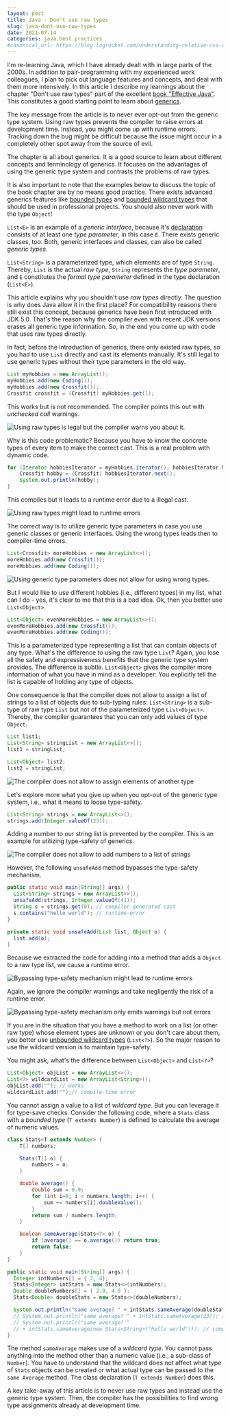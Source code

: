 ```yaml
---
layout: post
title: Java - Don't use raw types
slug: java-dont-use-raw-types
date: 2021-07-14
categories: java,best practices
#canonical_url: https://blog.logrocket.com/understanding-relative-css-units/
---
```


I'm re-learning Java, which I have already dealt with in large parts of the 2000s. In addition to pair-programming with my experienced work colleagues, I plan to pick out language features and concepts, and deal with them more intensively. In this article I describe my learnings about the chapter "Don't use raw types" part of the excellent [book "Effective Java"](https://www.amazon.com/-/en/Joshua-Bloch/dp/0134685997/ref=sr_1_1). This constitutes a good starting point to learn about [generics](https://www.baeldung.com/java-generics).

The key message from the article is to never ever opt-out from the generic type system. Using raw types prevents the compiler to raise errors at development time. Instead, you might come up with runtime errors. Tracking down the bug might be difficult because the issue might occur in a completely other spot away from the source of evil. 

The chapter is all about generics. It is a good source to learn about different concepts and terminology of generics. It focuses on the advantages of using the generic type system and contrasts the problems of raw types.

It is also important to note that the examples below to discuss the topic of the book chapter are by no means good practice. There exists advanced generics features like [bounded types](https://docs.oracle.com/javase/tutorial/java/generics/bounded.html) and [bounded wildcard types](https://docs.oracle.com/javase/tutorial/java/generics/upperBounded.html) that should be used in professional projects. You should also never work with the type `Object`!

`List<E>` is an example of a _generic interface_, because it's [declaration](https://docs.oracle.com/javase/8/docs/api/java/util/List.html) consists of at least one _type parameter_, in this case `E`. There exists generic classes, too. Both, generic interfaces and classes, can also be called _generic types_.

`List<String>` is a parameterized type, which elements are of type `String`. Thereby, `List` is the actual _raw type_, `String` represents the _type parameter_, and `E` constitutes the _formal type parameter_ defined in the type declaration (`List<E>`).

This article explains why you shouldn't use _raw types_ directly. The question is why does Java allow it in the first place? For compatibility reasons there still exist this concept, because generics have been first introduced with JDK 5.0. That's the reason why the compiler even with recent JDK versions erases all generic type information. So, in the end you come up with code that uses raw types directly. 

In fact, before the introduction of generics, there only existed raw types, so you had to use `List` directly and cast its elements manually. It's still legal to use generic types without their type parameters in the old way.

```java
List myHobbies = new ArrayList();
myHobbies.add(new Coding());
myHobbies.add(new Crossfit());
Crossfit crossfit = (Crossfit) myHobbies.get(1);
```

This works but is not recommended. The compiler points this out with _unchecked call_ warnings.

![Using raw types is legal but the compiler warns you about it.](../images/effective-java-dont-use-raw-types/unchecked-warnings.png)

Why is this code problematic? Because you have to know the concrete types of every item to make the correct cast. This is a real problem with dynamic code.

```java
for (Iterator hobbiesIterator = myHobbies.iterator(); hobbiesIterator.hasNext();) {
    Crossfit hobby = (Crossfit) hobbiesIterator.next();
    System.out.println(hobby);
}
```

This compiles but it leads to a runtime error due to a illegal cast.

![Using raw types might lead to runtime errors](../images/effective-java-dont-use-raw-types/classCastException.png)

The correct way is to utilize generic type parameters in case you use generic classes or generic interfaces. Using the wrong types leads then to compiler-time errors.

```java
List<Crossfit> moreHobbies = new ArrayList<>();
moreHobbies.add(new Crossfit());
moreHobbies.add(new Coding());
```

![Using generic type parameters does not allow for using wrong types.](../images/effective-java-dont-use-raw-types/compilerError.png)

But I would like to use different hobbies (i.e., different types) in my list, what can I do - yes, it's clear to me that this is a bad idea. Ok, then you better use `List<Object>`.

```java
List<Object> evenMoreHobbies = new ArrayList<>();
evenMoreHobbies.add(new Crossfit());
evenMoreHobbies.add(new Coding());
```

This is a parameterized type representing a list that can contain objects of any type. What's the difference to using the raw type `List`? Again, you lose all the safety and expressiveness benefits that the generic type system provides. The difference is subtle. `List<Object>` gives the compiler more information of what you have in mind as a developer: You explicitly tell the list is capable of holding any type of objects.

One consequence is that the compiler does not allow to assign a list of strings to a list of objects due to sub-typing rules: `List<String>` is a sub-type of raw type `List` but not of the parameterized type `List<Object>`. Thereby, the compiler guarantees that you can only add values of type `Object`.

```java
List list1;
List<String> stringList = new ArrayList<>();
list1 = stringList;

List<Object> list2;
list2 = stringList;
```

![The compiler does not allow to assign elements of another type](../images/effective-java-dont-use-raw-types/subtleDifference.png)

Let's explore more what you give up when you opt-out of the generic type system, i.e., what it means to loose type-safety.

```java
List<String> strings = new ArrayList<>();
strings.add(Integer.valueOf(23));
```

Adding a number to our string list is prevented by the compiler. This is an example for utilizing type-safety of generics.

![The compiler does not allow to add numbers to a list of strings](../images/effective-java-dont-use-raw-types/typeSafety.png)

However, the following `unsafeAdd` method bypasses the type-safety mechanism.

```java
public static void main(String[] args) {
  List<String> strings = new ArrayList<>();
  unsafeAdd(strings, Integer.valueOf(41));
  String s = strings.get(0); // compiler-generated cast
  s.contains("hello world"); // runtime-error
}

private static void unsafeAdd(List list, Object o) {
  list.add(o);
}
```

Because we extracted the code for adding into a method that adds a `Object` to a raw type list, we cause a runtime error.

![Bypassing type-safety mechanism might lead to runtime errors](../images/effective-java-dont-use-raw-types/unsafeAdd.png)

Again, we ignore the compiler warnings and take negligently the risk of a runtime error.

![Bypassing type-safety mechanism only emits warnings but not errors](../images/effective-java-dont-use-raw-types/ignoreWarnings.png)

If you are in the situation that you have a method to work on a list (or other raw type) whose element types are unknown or you don't care about them, you better use [unbounded wildcard types](https://docs.oracle.com/javase/tutorial/extra/generics/wildcards.html) (`List<?>`). So the major reason to use the wildcard version is to maintain type-safety.

You might ask, what's the difference between `List<Object>` and `List<?>`?

```java
List<Object> objList = new ArrayList<>();
List<?> wildcardList = new ArrayList<String>();
objList.add(""); // works
wildcardList.add("");// compile-time error
```

You cannot assign a value to a list of _wildcard type_. But you can leverage it for type-save checks. Consider the following code, where a `Stats` class with a _bounded type_ (`T extends Number`) is defined to calculate the average of numeric values.

```java
class Stats<T extends Number> {
    T[] numbers;

    Stats(T[] o) {
        numbers = o;
    }

    double average() {
        double sum = 0.0;
        for (int i=0; i < numbers.length; i++) {
            sum += numbers[i].doubleValue();
        }
        return sum / numbers.length;
    }

    boolean sameAverage(Stats<?> o) {
        if (average() == o.average()) return true;
        return false;
    }
}

public static void main(String[] args) {
  Integer intNumbers[] = { 2, 4};
  Stats<Integer> intStats = new Stats<>(intNumbers);
  Double doubleNumbers[] = { 2.0, 4.0 };
  Stats<Double> doubleStats = new Stats<>(doubleNumbers);

  System.out.println("same average? " + intStats.sameAverage(doubleStats));
  // System.out.println("same average? " + intStats.sameAverage(23)); // compile-time error
  // System.out.println("same average? " 
  // + intStats.sameAverage(new Stats<String>("hello world"))); // compile-time error
}
```

The method `sameAverage` makes use of a _wildcard type_. You cannot pass anything into the method other than a numeric value (i.e., a sub-class of `Number`). You have to understand that the wildcard does not affect what type of `Stats` objects can be created or what actual type can be passed to the `same Average` method. The class declaration (`T extends Number`) does this.

A key take-away of this article is to never use raw types and instead use the generic type system. Then, the compiler has the possibilities to find wrong type assignments already at development time.
